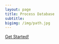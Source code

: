 ```yaml
---
layout: page
title: Process Database
subtitle: 
bigimg: /img/path.jpg
---
```


<div class="get-started-wrap">
  <a class="btn btn-success btn-lg get-started-btn" href="https://docs.google.com/spreadsheets/d/1sRohZgO-7tAB8igg0YS95-8GrWRkFO2zqFmyKL9_eJE/edit#gid=760872970">Get Started!</a>
</div>
<br/>
